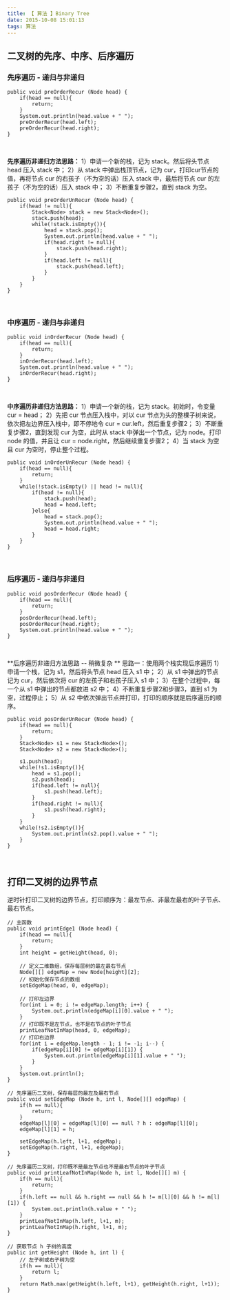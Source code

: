 ```yaml
---
title: 【 算法 】Binary Tree
date: 2015-10-08 15:01:13
tags: 算法
---
```


## 二叉树的先序、中序、后序遍历

### 先序遍历 - 递归与非递归
```
public void preOrderRecur (Node head) {
	if(head == null){
		return;
	}
	System.out.println(head.value + " ");
	preOrderRecur(head.left);
	preOrderRecur(head.right);
}
```
<br/>

**先序遍历非递归方法思路：**
1）申请一个新的栈，记为 stack。然后将头节点 head 压入 stack 中；
2）从 stack 中弹出栈顶节点，记为 cur，打印cur节点的值，再将节点 cur 的右孩子（不为空的话）压入 stack 中，最后将节点 cur 的左孩子（不为空的话）压入 stack 中；
3）不断重复步骤2，直到 stack 为空。
```
public void preOrderUnRecur (Node head) {
	if(head != null){
		Stack<Node> stack = new Stack<Node>();
		stack.push(head);
		while(!stack.isEmpty()){
			head = stack.pop();
			System.out.println(head.value + " ");
			if(head.right != null){
				stack.push(head.right);
			}
			if(head.left != null){
				stack.push(head.left);
			}
		}
	}
}
```

<br/>

### 中序遍历 - 递归与非递归
```
public void inOrderRecur (Node head) {
	if(head == null){
		return;
	}
	inOrderRecur(head.left);
	System.out.println(head.value + " ");
	inOrderRecur(head.right);
}
```

<br/>

**中序遍历非递归方法思路：**
1）申请一个新的栈，记为 stack。初始时，令变量 cur = head；
2）先把 cur 节点压入栈中，对以 cur 节点为头的整棵子树来说，依次把左边界压入栈中，即不停地令 cur = cur.left，然后重复步骤2；
3）不断重复步骤2，直到发现 cur 为空，此时从 stack 中弹出一个节点，记为 node。打印 node 的值，并且让 cur = node.right，然后继续重复步骤2；
4）当 stack 为空且 cur 为空时，停止整个过程。
```
public void inOrderUnRecur (Node head) {
	if(head == null){
		return;
	}
	while(!stack.isEmpty() || head != null){
		if(head != null){
			stack.push(head);
			head = head.left;
		}else{
			head = stack.pop();
			System.out.println(head.value + " ");
			head = head.right;
		}
	}
}
```

<br/>

### 后序遍历 - 递归与非递归
```
public void posOrderRecur (Node head) {
	if(head == null){
		return;
	}
	posOrderRecur(head.left);
	posOrderRecur(head.right);
	System.out.println(head.value + " ");
}
```

<br/>

**后序遍历非递归方法思路 -- 稍微复杂 **
思路一：使用两个栈实现后序遍历
1）申请一个栈，记为 s1，然后将头节点 head 压入 s1 中；
2）从 s1 中弹出的节点记为 cur，然后依次将 cur 的左孩子和右孩子压入 s1 中；
3）在整个过程中，每一个从 s1 中弹出的节点都放进 s2 中；
4）不断重复步骤2和步骤3，直到 s1 为空，过程停止；
5）从 s2 中依次弹出节点并打印，打印的顺序就是后序遍历的顺序。
```
public void posOrderUnRecur (Node head) {
	if(head == null){
		return;
	}
	Stack<Node> s1 = new Stack<Node>();
	Stack<Node> s2 = new Stack<Node>();

	s1.push(head);
	while(!s1.isEmpty()){
		head = s1.pop();
		s2.push(head);
		if(head.left != null){
			s1.push(head.left);
		}
		if(head.right != null){
			s1.push(head.right);
		}
	}
	while(!s2.isEmpty()){
		System.out.println(s2.pop().value + " ");
	}
}
```

<br/>

## 打印二叉树的边界节点
逆时针打印二叉树的边界节点，打印顺序为：最左节点、非最左最右的叶子节点、最右节点。
```
// 主函数
public void printEdge1 (Node head) {
	if(head == null){
		return;
	}
	int height = getHeight(head, 0);

 	// 定义二维数组，保存每层树的最左最右节点
	Node[][] edgeMap = new Node[height][2];
	// 初始化保存节点的数组
	setEdgeMap(head, 0, edgeMap);

	// 打印左边界
	for(int i = 0; i != edgeMap.length; i++) {
		System.out.println(edgeMap[i][0].value + " ");
	}
	// 打印既不是左节点，也不是右节点的叶子节点
	printLeafNotInMap(head, 0, edgeMap);
	// 打印右边界
	for(int i = edgeMap.length - 1; i != -1; i--) {
		if(edgeMap[i][0] != edgeMap[i][1]) {
			System.out.println(edgeMap[i][1].value + " ");
		}
	}
	System.out.println();
}

// 先序遍历二叉树，保存每层的最左及最右节点
pubilc void setEdgeMap (Node h, int l, Node[][] edgeMap) {
	if(h == null){
		return;
	}
	edgeMap[l][0] = edgeMap[l][0] == null ? h : edgeMap[l][0];
	edgeMap[l][1] = h;

	setEdgeMap(h.left, l+1, edgeMap);
	setEdgeMap(h.right, l+1, edgeMap);
}

// 先序遍历二叉树，打印既不是最左节点也不是最右节点的叶子节点
public void printLeafNotInMap(Node h, int l, Node[][] m) {
	if(h == null){
		return;
	}
	if(h.left == null && h.right == null && h != m[l][0] && h != m[l][1]) {
		System.out.println(h.value + " ");
	}
	printLeafNotInMap(h.left, l+1, m);
	printLeafNotInMap(h.right, l+1, m);
}

// 获取节点 h 子树的高度
public int getHeight (Node h, int l) {
	// 左子树或右子树为空
	if(h == null){
		return l;
	}
	return Math.max(getHeight(h.left, l+1), getHeight(h.right, l+1));
}
```

<br/>